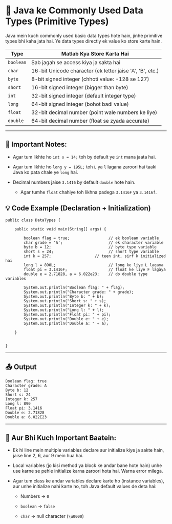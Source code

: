 # 🔢 Java ke Commonly Used Data Types (Primitive Types)

Java mein kuch commonly used basic data types hote hain, jinhe primitive types bhi kaha jata hai. Ye data types directly ek value ko store karte hain.

| **Type**                                | **Matlab Kya Store Karta Hai**                               |
|---------------------------------------------|---------------------------------------------------------------|
| `boolean` | Sab jagah se access kiya ja sakta hai |
| `char` | 16-bit Unicode character (ek letter jaise 'A', 'B', etc.) |
| `byte` | 8-bit signed integer (chhoti value: -128 se 127) |
| `short` | 16-bit signed integer (bigger than byte) |
| `int` | 32-bit signed integer (default integer type) |
| `long` | 64-bit signed integer (bohot badi value) |
| `float` | 32-bit decimal number (point wale numbers ke liye) |
| `double` | 64-bit decimal number (float se zyada accurate) |

---

## 🧠 Important Notes:

- Agar tum likhte ho `int x = 14;` toh by default ye `int` mana jaata hai.

- Agar tum likhte ho `long y = 195L;` toh `L` ya `l` lagana zaroori hai taaki Java ko pata chale ye `long` hai.

- Decimal numbers jaise `3.1416` by default `double` hote hain.

    - Agar tumhe `float` chahiye toh likhna padega `3.1416F` ya `3.1416f`.

## 💡 Code Example (Declaration + Initialization)

```
public class DataTypes {

    public static void main(String[] args) {
        
        boolean flag = true;                 // ek boolean variable
        char grade = 'A';                    // ek character variable
        byte b = 12;                         // byte type variable
        short s = 24;                        // short type variable
        int k = 257;                   // teen int, sirf k initialized hai
        long l = 890L;                       // long ke liye L lagaya
        float pi = 3.1416F;                  // float ke liye F lagaya
        double e = 2.71828, a = 6.022e23;    // do double type variables

        System.out.println("Boolean flag: " + flag);
        System.out.println("Character grade: " + grade);
        System.out.println("Byte b: " + b);
        System.out.println("Short s: " + s);
        System.out.println("Integer k: " + k);
        System.out.println("Long l: " + l);
        System.out.println("Float pi: " + pi);
        System.out.println("Double e: " + e);
        System.out.println("Double a: " + a);

    }

    
}
```

---

## 📤 **Output**

```
Boolean flag: true
Character grade: A
Byte b: 12
Short s: 24
Integer k: 257
Long l: 890
Float pi: 3.1416
Double e: 2.71828
Double a: 6.022E23
```

---

## 🤔 Aur Bhi Kuch Important Baatein:

* Ek hi line mein multiple variables declare aur initialize kiye ja sakte hain, jaise line 2, 6, aur 9 mein hua hai.

* Local variables (jo kisi method ya block ke andar bane hote hain) unhe use karne se pehle initialize karna zaroori hota hai. Warna error milega.

* Agar tum class ke andar variables declare karte ho (instance variables), aur unhe initialize nahi karte ho, toh Java default values de deta hai:

    * Numbers → `0`

    * `boolean` → `false`

    * `char` → null character (`\u0000`)
